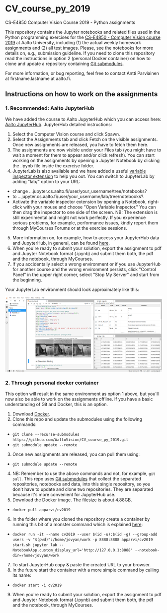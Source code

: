 # CV_course_py_2019
CS-E4850 Computer Vision Course 2019 - Python assignments

This repository contains the Jupyter notebooks and related files used in the Python programming exercises for the [CS-E4850 - Computer Vision course 2019](https://mycourses.aalto.fi/course/view.php?id=24368) at Aalto University, including (1) the actual weekly homework assignments and (2) all test images. Please, see the notebooks for more details on, e.g., submission guideline. If you need to clone this repository read the instructions in option 2 (personal Docker container) on how to clone and update a repository containing [Git submodules](https://git-scm.com/book/en/v2/Git-Tools-Submodules).

For more information, or bug reporting, feel free to contact Antti Parviainen at firstname.lastname at aalto.fi.

## Instructions on how to work on the assignments

### 1. Recommended: Aalto JupyterHub

We have added the course to Aalto JupyterHub which you can access here: [Aalto JupyterHub](https://jupyter.cs.aalto.fi). JupyterHub detailed instructions:
1. Select the Computer Vision course and click Spawn.
2. Select the Assignments tab and click Fetch on the visible assignments. Once new assignments are released, you have to fetch them here.
3. The assignments are now visible under your Files tab (you might have to wait a moment for them to appear and/or click refresh). You can start working on the assignments by opening a Jupyter Notebook by clicking the .ipynb file inside the exercise folder.
4. JupyterLab is also available and we have added a useful [variable inspector extension](https://github.com/lckr/jupyterlab-variableInspector) to help you out. You can switch to JupyterLab by adding "lab/" option to your URL:
  * change ...jupyter.cs.aalto.fi/user/your_username/tree/notebooks?
  * to ...jupyter.cs.aalto.fi/user/your_username/lab/tree/notebooks?.
  * Activate the variable inspector extension by opening a Notebook, right-click with your mouse and choose "Open Variable Inspector." You can then drag the inspector to one side of the screen. NB: The extension is still experimental and might not work perfectly. If you experience serious problems, for example, performance issues, kindly report them through MyCourses Forums or at the exercise sessions.
5. More information on, for example, how to access your JupyterHub data and JupyterHub, in general, can be found [here](https://scicomp.aalto.fi/aalto/jupyterhub.html).
6. When you're ready to submit your solution, export the assignment to pdf and Jupyter Notebook format (.ipynb) and submit them both, the pdf and the notebook, through MyCourses.
7. If you accidentally select a wrong environment or if you use JupyterHub for another course and the wrong environment persists, click "Control Panel" in the upper right corner, select "Stop My Server" and start from the beginning.

Your JupyterLab environment should look approximately like this:

![JupyterLab environment image](images/jupyterLab-env.png)

### 2. Through personal docker container

This option will result in the same environment as option 1 above, but you'll now also be able to work on the assignments offline. If you have a basic understanding of Git and Docker, this is an option.

1. Download [Docker](https://www.docker.com/).
2. Clone this repo and update the submodules using the following commands:
  * `git clone --recurse-submodules https://github.com/AaltoVision/CV_course_py_2019.git`
  * `git submodule update --remote`
3. Once new assignments are released, you can pull them using:
  * `git submodule update --remote`
4. NB: Remember to use the above commands and not, for example, `git pull`. This repo uses [Git submodules](https://git-scm.com/book/en/v2/Git-Tools-Submodules) that collect the separated repositories, notebooks and data, into this single repository, so you don't have to update and clone two repositories. They are separated because it's more convenient for JupyterHub use.
5. Download the Docker image. The filesize is about 4.88GB. 
  * `docker pull apparvi/cv2019`
6. In the folder where you cloned the repository create a container by running this bit of a monster command which is explained [here](https://hub.docker.com/r/apparvi/cv2019):
  * `docker run -it --name cv2019 --user $(id -u):$(id -g) --group-add users -v "$(pwd)":/home/jovyan/work -p 8888:8888 apparvi/cv2019 start.sh jupyter lab --NotebookApp.custom_display_url='http://127.0.0.1:8888' --notebook-dir=/home/jovyan/work`
7. To start JupyterHub copy & paste the created URL to your browser.
8. In the future start the container with a more simple command by calling its name:
  * `docker start -i cv2019`
9. When you're ready to submit your solution, export the assignment to pdf and Jupyter Notebook format (.ipynb) and submit them both, the pdf and the notebook, through MyCourses.

